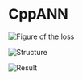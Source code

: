 # CppANN
![Figure of the loss](http://libraneptune.byethost24.com/wordpress/wp-content/uploads/2019/11/newplot.png)

![Structure](http://libraneptune.byethost24.com/wordpress/wp-content/uploads/2019/11/ANN.jpg)

![Result](http://libraneptune.byethost24.com/wordpress/wp-content/uploads/2019/11/0AKPY4ADQ5VB2UGEELKM.png)


